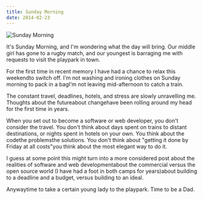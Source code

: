 ```yaml
---
title: Sunday Morning
date: 2014-02-23
---
```


![Sunday Morning](https://source.unsplash.com/DWyRC2juMgs/1600x900)

It's Sunday Morning, and I'm wondering what the day will bring. Our middle girl has gone to a rugby match, and our youngest is barraging me with requests to visit the playpark in town.

For the first time in recent memory I have had a chance to relax this weekendto switch off. I'm not washing and ironing clothes on Sunday morning to pack in a bagI'm not leaving mid-afternoon to catch a train.

The constant travel, deadlines, hotels, and stress are slowly unravelling me. Thoughts about the futureabout changehave been rolling around my head for the first time in years.

When you set out to become a software or web developer, you don't consider the travel. You don't think about days spent on trains to distant destinations, or nights spent in hotels on your own. You think about the codethe problemsthe solutions. You don't think about "getting it done by Friday at all costs"you think about the most elegant way to do it.

I guess at some point this might turn into a more considered post about the realities of software and web developmentabout the commercial versus the open source world (I have had a foot in both camps for years)about building to a deadline and a budget, versus building to an ideal.

Anywaytime to take a certain young lady to the playpark. Time to be a Dad.